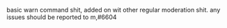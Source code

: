 basic warn command shit, added on wit other regular moderation shit.
any issues should be reported to m,#6604
